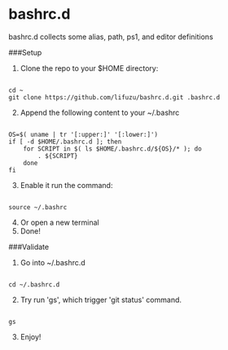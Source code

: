 bashrc.d
========

bashrc.d collects some alias, path, ps1, and editor definitions

###Setup

1. Clone the repo to your $HOME directory:
<pre><code>
cd ~
git clone https://github.com/lifuzu/bashrc.d.git .bashrc.d 
</code></pre>
2. Append the following content to your ~/.bashrc
<pre><code>
OS=$( uname | tr '[:upper:]' '[:lower:]')
if [ -d $HOME/.bashrc.d ]; then
    for SCRIPT in $( ls $HOME/.bashrc.d/${OS}/* ); do
        . ${SCRIPT}
    done
fi
</code></pre>
3. Enable it run the command:
<pre><code>
source ~/.bashrc
</code></pre>
4. Or open a new terminal
5. Done!

###Validate
1. Go into ~/.bashrc.d
<pre><code>
cd ~/.bashrc.d 
</code></pre>
2. Try run 'gs', which trigger 'git status' command.
<pre><code>
gs 
</code></pre>
3. Enjoy!

